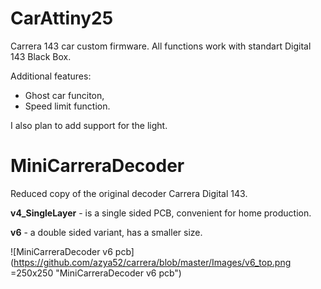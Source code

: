 # CarAttiny25
Carrera 143 car custom firmware. All functions work with standart Digital 143 Black Box. 

Additional features:
- Ghost car funciton,
- Speed limit function.

I also plan to add support for the light.


# MiniCarreraDecoder
Reduced copy of the original decoder Carrera Digital 143.

**v4_SingleLayer** - is a single sided PCB, convenient for home production.

**v6** - a double sided variant, has a smaller size.

![MiniCarreraDecoder v6 pcb](https://github.com/azya52/carrera/blob/master/Images/v6_top.png  =250x250 "MiniCarreraDecoder v6 pcb")
